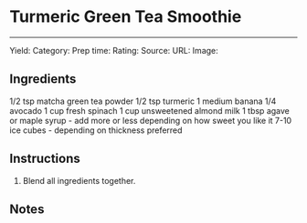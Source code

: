 # Turmeric Green Tea Smoothie
---
Yield:
Category:
Prep time:
Rating:
Source:
URL:
Image: 

## Ingredients
1/2 tsp matcha green tea powder
1/2 tsp turmeric
1 medium banana
1/4 avocado
1 cup fresh spinach
1 cup unsweetened almond milk
1 tbsp agave or maple syrup - add more or less depending on how sweet you like it
7-10 ice cubes - depending on thickness preferred

## Instructions
1. Blend all ingredients together.

## Notes

